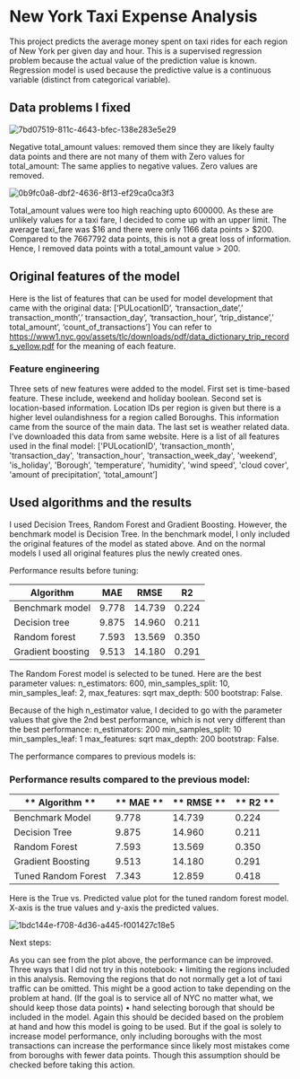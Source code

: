 
# New York Taxi Expense Analysis

This project predicts the average money spent on taxi rides for each region of New York per given day and hour.
This is a supervised regression problem because the actual value of the prediction value is known. Regression model is used because the predictive value is a continuous variable (distinct from categorical variable).


## Data problems I fixed

![7bd07519-811c-4643-bfec-138e283e5e29](https://user-images.githubusercontent.com/107722688/182239319-f91baac7-32d3-4297-93b7-f7c482343de4.png)

Negative total_amount values: removed them since they are likely faulty data points and there are not many of them with Zero values for total_amount: The same applies to negative values. Zero values are removed.

![0b9fc0a8-dbf2-4636-8f13-ef29ca0ca3f3](https://user-images.githubusercontent.com/107722688/182240117-13d2683e-de28-4340-a836-98303211c035.png)

Total_amount values were too high reaching upto 600000. As these are unlikely values for a taxi fare, I decided to come up with an upper limit. The average taxi_fare was $16 and there were only 1166 data points > $200. Compared to the 7667792 data points, this is not a great loss of information. Hence, I removed data points with a total_amount value > 200.

## Original features of the model

Here is the list of features that can be used for model development that came with the original data: [‘PULocationID’, ‘transaction_date’,’ transaction_month’,’ transaction_day’, ‘transaction_hour’, ‘trip_distance’,’ total_amount’, ‘count_of_transactions’]
You can refer to https://www1.nyc.gov/assets/tlc/downloads/pdf/data_dictionary_trip_records_yellow.pdf for the meaning of each feature.

### Feature engineering

Three sets of new features were added to the model. First set is time-based feature. These include, weekend and holiday boolean.
Second set is location-based information. Location IDs per region is given but there is a higher level oulandishness for a region called Boroughs. This information came from the source of the main data.
The last set is weather related data. I’ve downloaded this data from same website. 
Here is a list of all features used in the final model: ['PULocationID', 'transaction_month', 'transaction_day', 'transaction_hour', 'transaction_week_day', 'weekend', 'is_holiday', 'Borough’, 'temperature', 'humidity', 'wind speed', 'cloud cover', 'amount of precipitation’, ‘total_amount’]

## Used algorithms and the results

I used Decision Trees, Random Forest and Gradient Boosting. However, the benchmark model is Decision Tree. In the benchmark model, I only included the original features of the model as stated above. And on the normal models I used all original features plus the newly created ones.

Performance results before tuning:

|    **Algorithm** 	    | **MAE** 	| **RMSE** 	| **R2** 	|
|        ---	        |  ---	    |  ---	    |  ---	    |
| Benchmark model 	    | 9.778 	| 14.739 	| 0.224 	|
| Decision tree 	    | 9.875 	| 14.960 	| 0.211 	|
| Random forest 	    | 7.593 	| 13.569 	| 0.350 	|
| Gradient boosting 	| 9.513 	| 14.180 	| 0.291 	|

The Random Forest model is selected to be tuned. Here are the best parameter values: n_estimators: 600, min_samples_split: 10, min_samples_leaf: 2, max_features: sqrt max_depth: 500 bootstrap: False.

Because of the high n_estimator value, I decided to go with the parameter values that give the 2nd best performance, which is not very different than the best performance: n_estimators: 200 min_samples_split: 10 min_samples_leaf: 1 max_features: sqrt max_depth: 200 bootstrap: False.

The performance compares to previous models is:
### Performance results compared to the previous model:

|   ** Algorithm **    |    ** MAE **     |  ** RMSE ** |  ** R2 ** |
|--------------------- |   ----------     | ----------- | --------- |
| Benchmark Model      | 9.778            |   14.739    |  0.224    |
| Decision Tree        | 9.875            |   14.960    |  0.211    |
| Random Forest        | 7.593            |   13.569    |  0.350    |
| Gradient Boosting    | 9.513            |   14.180    |  0.291    |
| Tuned Random Forest  | 7.343            |   12.859    |  0.418    |


Here is the True vs. Predicted value plot for the tuned random forest model. X-axis is the true values and y-axis the predicted values.

![1bdc144e-f708-4d36-a445-f001427c18e5](https://user-images.githubusercontent.com/107722688/182248587-5bf62b96-501f-489a-9db1-fb31a9ce37fd.png)


Next steps:

As you can see from the plot above, the performance can be improved. Three ways that I did not try in this notebook:
•	limiting the regions included in this analysis. Removing the regions that do not normally get a lot of taxi traffic can be omitted. This might be a good action to take depending on the problem at hand. (If the goal is to service all of NYC no matter what, we should keep those data points)
•	hand selecting borough that should be included in the model. Again this should be decided based on the problem at hand and how this model is going to be used. But if the goal is solely to increase model performance, only including boroughs with the most transactions can increase the performance since likely most mistakes come from boroughs with fewer data points. Though this assumption should be checked before taking this action.

